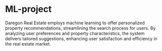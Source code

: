 # ML-project
 Daregon Real Estate employs machine learning to offer personalized property recommendations, streamlining the search process for users. By analyzing user preferences and property characteristics, the system delivers tailored suggestions, enhancing user satisfaction and efficiency in the real estate market.
